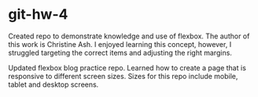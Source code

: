# git-hw-4
Created repo to demonstrate knowledge and use of flexbox.
The author of this work is Christine Ash.
I enjoyed learning this concept, however, I struggled targeting the correct items and adjusting the right margins.

Updated flexbox blog practice repo.
Learned how to create a page that is responsive to different screen sizes.
Sizes for this repo include mobile, tablet and desktop screens.
